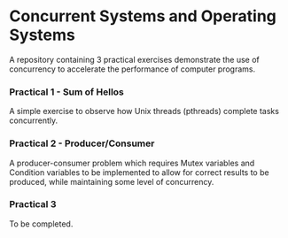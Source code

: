 # Concurrent Systems and Operating Systems
A repository containing 3 practical exercises demonstrate the use of concurrency to accelerate the performance of computer programs.

### Practical 1 - Sum of Hellos
A simple exercise to observe how Unix threads (pthreads) complete tasks concurrently.

### Practical 2 - Producer/Consumer
A producer-consumer problem which requires Mutex variables and Condition variables to be implemented to allow for correct results to be produced, while maintaining some level of concurrency.

### Practical 3
To be completed.
